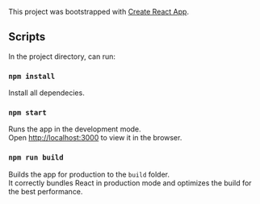 This project was bootstrapped with [Create React App](https://github.com/facebook/create-react-app).

## Scripts

In the project directory, can run:

### `npm install`

Install all dependecies.

### `npm start`

Runs the app in the development mode.<br>
Open [http://localhost:3000](http://localhost:3000) to view it in the browser.

### `npm run build`

Builds the app for production to the `build` folder.<br>
It correctly bundles React in production mode and optimizes the build for the best performance.


